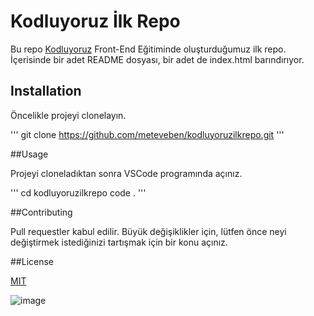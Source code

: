 # Kodluyoruz İlk Repo

Bu repo [Kodluyoruz](kodluyoruz.org) Front-End Eğitiminde oluşturduğumuz ilk repo. İçerisinde bir adet README dosyası, bir adet de index.html barındırıyor.

## Installation

Öncelikle projeyi clonelayın.

'''
git clone https://github.com/meteveben/kodluyoruzilkrepo.git
'''

##Usage

Projeyi cloneladıktan sonra VSCode programında açınız.

'''
cd kodluyoruzilkrepo
code .
'''

##Contributing

Pull requestler kabul edilir. Büyük değişiklikler için, lütfen önce neyi değiştirmek istediğinizi tartışmak için bir konu açınız.

##License

[MIT](https://choosealicense.com/)

![image](https://www.pexels.com/tr-tr/fotograf/doga-su-el-sallamak-mavi-9985770/)